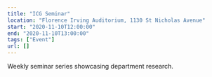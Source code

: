 ```yaml
---
title: "ICG Seminar"
location: "Florence Irving Auditorium, 1130 St Nicholas Avenue"
start: "2020-11-10T12:00:00"
end: "2020-11-10T13:00:00"
tags: ["Event"]
url: []
---
```


Weekly seminar series showcasing department research.

<!-- endexcerpt -->
